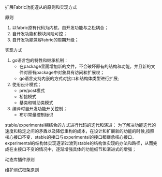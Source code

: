 扩展Fabric功能遵从的原则和实现方式

原则
1. 以fabric原有代码为内核，自开发功能与之松耦合；
2. 自开发功能和模块风险可控；
3. 自开发功能兼容fabric的周期升级；

实现方式
1. go语言包的特性和继承机制：
   * 在package里面增加新的文件，不会破坏原有的结构和功能，并且新的文件对原有package中对象具有访问和扩展权；
   * go语言支持内嵌的方式对接口和结构体类型进行扩展;
2. 使用设计模式；
   * pre/post模式
   * 桥接模式
   * 基类和辅助类模式
3. 编译时自开发功能开关控制；
   * 布尔常量控制标识 


stable/experimental相结合的方式进行代码的迭代和演进：
为了解决功能迭代的速度和稳定之间的矛盾以及降低重构的成本，在设计和扩展新的功能的时候,按照核心接口不变，stable的接口与experimental的接口都继承核心接口，experimental的结构体实现逐渐过渡到stable的结构体实现的办法和路径，从而完成在主接口不变的情况中，逐渐增强具体的功能细节和渐进式的增强；

动态库插件原则

维护测试框架原则
